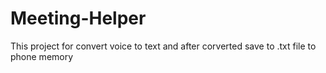 # Meeting-Helper
This project for convert voice to text and after corverted save to .txt file to phone memory
